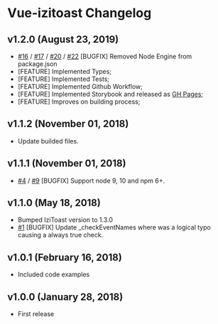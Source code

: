 # Vue-izitoast Changelog

## v1.2.0 (August 23, 2019)

- [#16](https://github.com/arthurvasconcelos/vue-izitoast/issue/16) / [#17](https://github.com/arthurvasconcelos/vue-izitoast/issue/17) / [#20](https://github.com/arthurvasconcelos/vue-izitoast/pull/20) / [#22](https://github.com/arthurvasconcelos/vue-izitoast/pull/20) [BUGFIX] Removed Node Engine from package.json
- [FEATURE] Implemented Types;
- [FEATURE] Implemented Tests;
- [FEATURE] Implemented Github Workflow;
- [FEATURE] Implemented Storybook and released as [GH Pages](https://arthurvasconcelos.com.br/vue-izitoast);
- [FEATURE] Improves on building process;

## v1.1.2 (November 01, 2018)

- Update builded files.

## v1.1.1 (November 01, 2018)

- [#4](https://github.com/arthurvasconcelos/vue-izitoast/pull/4) / [#9](https://github.com/arthurvasconcelos/vue-izitoast/pull/9) [BUGFIX] Support node 9, 10 and npm 6+.

## v1.1.0 (May 18, 2018)

- Bumped IziToast version to 1.3.0
- [#1](https://github.com/arthurvasconcelos/vue-izitoast/pull/1) [BUGFIX] Update _checkEventNames where was a logical typo causing a always true check.

## v1.0.1 (February 16, 2018)

- Included code examples

## v1.0.0 (January 28, 2018)

- First release